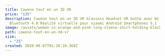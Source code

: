 ```yaml
---
title: Cawono tout en un 3D VR
price: "135"
description: Cawono tout en un 3D VR Glassess Headset VR boîte avec Wifi
  Bluetooth 4.0 Réalité virtuelle pour xiaomi Android Smartphones 5.1
image: /assets/woman-in-orange-and-pink-long-sleeve-shirt-holding-black-and-3761196.jpg
path: cawono-tout-en-un-3d-vr
size:
  - "25"
created: 2020-06-07T01:18:10.368Z
---
```

